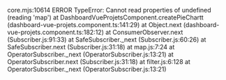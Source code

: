 core.mjs:10614 ERROR TypeError: Cannot read properties of undefined (reading 'map')
    at DashboardVueProjetsComponent.createPieChartt (dashboard-vue-projets.component.ts:141:29)
    at Object.next (dashboard-vue-projets.component.ts:182:12)
    at ConsumerObserver.next (Subscriber.js:91:33)
    at SafeSubscriber._next (Subscriber.js:60:26)
    at SafeSubscriber.next (Subscriber.js:31:18)
    at map.js:7:24
    at OperatorSubscriber._next (OperatorSubscriber.js:13:21)
    at OperatorSubscriber.next (Subscriber.js:31:18)
    at filter.js:6:128
    at OperatorSubscriber._next (OperatorSubscriber.js:13:21)
